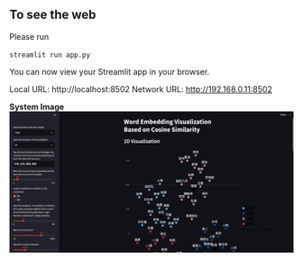 ## To see the web

Please run
                      
``streamlit run app.py  `` 

You can now view your Streamlit app in your browser.

  Local URL: http://localhost:8502
  Network URL: http://192.168.0.11:8502


**System Image**
![Thumbnail](https://github.com/Snoopy1994/Restaurant_Word2vec_Model/blob/main/Thumbnail.png)
